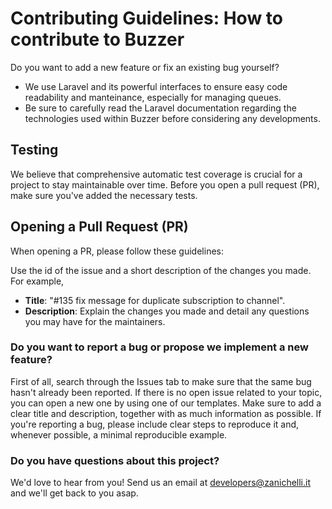 # Contributing Guidelines: How to contribute to Buzzer

Do you want to add a new feature or fix an existing bug yourself?
- We use Laravel and its powerful interfaces to ensure easy code readability and manteinance, especially for managing queues.
- Be sure to carefully read the Laravel documentation regarding the technologies used within Buzzer before considering any developments.

## Testing

We believe that comprehensive automatic test coverage is crucial for a project to stay maintainable over time. Before you open a pull request (PR), make sure you've added the necessary tests.

## Opening a Pull Request (PR)

When opening a PR, please follow these guidelines:



Use the id of the issue and a short description of the changes you made. For example, 

- **Title**: "#135 fix message for duplicate subscription to channel".
- **Description**: Explain the changes you made and detail any questions you may have for the maintainers. 

### Do you want to report a bug or propose we implement a new feature?
First of all, search through the Issues tab to make sure that the same bug hasn't already been reported.
If there is no open issue related to your topic, you can open a new one by using one of our templates. Make sure to add a clear title and description, together with as much information as possible. If you're reporting a bug, please include clear steps to reproduce it and, whenever possible, a minimal reproducible example.

### Do you have questions about this project?
We'd love to hear from you! Send us an email at developers@zanichelli.it and we'll get back to you asap.
